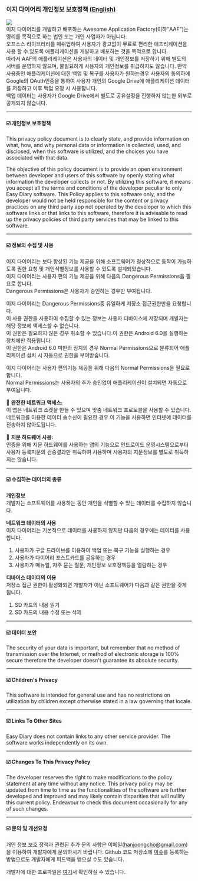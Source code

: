 ### 이지 다이어리 개인정보 보호정책 [(English)](https://github.com/hanjoongcho/aaf-easydiary/blob/master/Privacy.md)
<img src="https://raw.githubusercontent.com/hanjoongcho/aaf-easydiary/master/app/src/main/res/mipmap-xxhdpi/ic_launcher.png"></br>
이지 다이어리를 개발하고 배포하는 Awesome Application Factory(이하"AAF")는 영리를 목적으로 하는 법인 또는 개인 사업자가 아닙니다.  
오프소스 라이브러리를 매쉬업하여 사용자가 광고없이 무료로 편리한 애프리케이션을 사용 할 수 있도록 애플리케이션을 개발하고 배포하는 것을 목적으로 합니다.  
따라서 AAF의 애플리케이션은 사용자의 데이터 및 개인정보를 저장하기 위해 별도의 서버를 운영하지 않으며, 불필요하게 사용자의 개인정보를 취급하지도 않습니다. 만약 사용중인 애플리케이션에 대한 백업 및 복구를 사용자가 원하는경우 사용자의 동의하에 Google의 OAuth인증을 통하여 사용자 개인의 Google Drive에 애플리케이션 데이터를 저장하고 이후 백업 요청 시 사용합니다.  
백업 데이터는 사용자가 Google Drive에서 별도로 공유설정을 진행하지 않는한 외부로 공개되지 않습니다.

---

#### ☑️ 개인정보 보호정책
This privacy policy document is to clearly state, and provide information on what, how, and why personal data or information is collected, used, and disclosed, when this software is utilized, and the choices you have associated with that data. 

The objective of this policy document is to provide an open environment between developer and users of this software by openly stating what information the developer collects or not. By utilizing this software, it means you accept all the terms and conditions of the developer peculiar to only Easy Diary software. This Policy applies to this software only, and the developer would not be held responsible for the content or privacy practices on any third party app not operated by the developer to which this software links or that links to this software, therefore it is advisable to read up the privacy policies of third party services that may be linked to this software. 

---

#### ☑️ 정보의 수집 및 사용  
이지 다이어리는 보다 향상된 기능 제공을 위해 소프트웨어가 정상적으로 동작이 가능하도록 권한 요청 및 개인식별정보를 사용할 수 있도록 설계되었습니다.  
이지 다이어리는 사용자 편의 기능 제공을 위해 다음의 Dangerous Permissions을 필요로 합니다.   
Dangerous Permissions은 사용자가 승인하는 경우만 부여됩니다.  

이지 다이어리는 Dangerous Permissions중 유일하게 저장소 접근권한만을 요청합니다.  
이 사용 권한을 사용하여 수집할 수 있는 정보는 사용자 디바이스에 저장되며 개발자는 해당 정보에 액세스할 수 없습니다.  
이 권한은 필요하지 않은 경우 취소할 수 있습니다.이 권한은 Android 6.0을 실행하는 장치에만 적용됩니다.  
이 권한은 Android 6.0 미만의 장치의 경우 Normal Permissions으로 분류되어 애플리케이션 설치 시 자동으로 권한을 부여받습니다.  

이지 다이어리는 사용자 편의기능 제공을 위해 다음의 Normal Permissions을 필요로 합니다.  
Normal Permissions는 사용자의 추가 승인없이 애플리케이션이 설치되면 자동으로 부여됩니다.  

📌 **완전한 네트워크 액세스:**  
이 앱은 네트워크 소켓을 만들 수 있으며 맞춤 네트워크 프로토콜을 사용할 수 있습니다. 네트워크를 이용한 데이터 송수신이 필요한 경우 이 기능을 사용하면 인터넷에 데이터를 전송하지 않아도됩니다.  

📌 **지문 하드웨어 사용:**  
인증을 위해 지문 하드웨어를 사용하는 앱의 기능으로 안드로이드 운영시스템으로부터 사용자 등록지문의 검증결과만 취득하여 사용하며 사용자의 지문정보를 별도로 취득하지는 않습니다.  

---

#### ☑️ 수집하는 데이터의 종류

__개인정보__  
개발자는 소프트웨어를 사용하는 동안 개인을 식별할 수 있는 데이터를 수집하지 않습니다.

__네트워크 데이터의 사용__  
이지 다이어리는 기본적으로 데이터를 사용하지 않지만 다음의 경우에는 데이터를 사용합니다.  
1. 사용자가 구글 드라이브를 이용하여 백업 또는 복구 기능을 실행하는 경우  
2. 사용자가 다이어리 포스트카드를 공유하는 경우  
3. 사용자가 매뉴얼, 자주 묻는 질문, 개인정보 보호정책등을 열람하는 경우  

__디바이스 데이터의 이용__  
저장소 접근 권한이 활성화되면 개발자가 아닌 소프트웨어가 다음과 같은 권한을 갖게 됩니다.  
1. SD 카드의 내용 읽기  
2. SD 카드의 내용 수정 또는 삭제  

---

#### ☑️ 데이터 보안

The security of your data is important, but remember that no method of transmission over the Internet, or method of electronic storage is 100% secure therefore the developer doesn't guarantee its absolute security. 

---


#### ☑️ Children's Privacy

This software is intended for general use and has no restrictions on utilization by children except otherwise stated in a law governing that locale. 

---

#### ☑️ Links To Other Sites

Easy Diary does not contain links to any other service provider. The software works independently on its own.
 
---

#### ☑️ Changes To This Privacy Policy

The developer reserves the right to make modifications to the policy statement at any time without any notice. This privacy policy may be updated from time to time as the functionalities of the software are further developed and improved and may likely contain disparities that will nullify this current policy. Endeavour to check this document occasionally for any of such changes.

---
      
#### ☑️ 문의 및 개선요청 

개인 정보 보호 정책과 관련된 추가 문의 사항은 이메일(hanjoongcho@gmail.com)을 이용하여 개발자에게 문의하시기 바랍니다. Github 코드 저장소에 [이슈](https://github.com/hanjoongcho/aaf-easydiary/issues/new)를 등록하는 방법으로도 개발자에게 피드백을 받으실 수도 있습니다.  

개발자에 대한 프로파일은 [여기](https://github.com/hanjoongcho)서 확인하실 수 있습니다.

